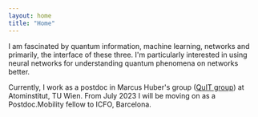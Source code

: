 ```yaml
---
layout: home
title: "Home"
---
```


I am fascinated by quantum information, machine learning, networks and primarily, the interface of these three. I'm particularly interested in using neural networks for understanding quantum phenomena on networks better.

Currently, I work as a postdoc in Marcus Huber's group ([QuIT group](https://www.quitphysics.info)) at Atominstitut, TU Wien.
From July 2023 I will be moving on as a Postdoc.Mobility fellow to ICFO, Barcelona.

